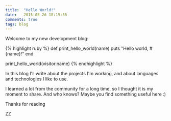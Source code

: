 ```yaml
---
title:  "Hello World!"
date:   2015-05-26 18:15:55
comments: true
tags: blog
---
```


Welcome to my new development blog:

{% highlight ruby %}
def print_hello_world(name)
  puts "Hello world, #{name}!"
end

print_hello_world(visitor.name)
{% endhighlight %}



In this blog I'll write about the projects I'm working, and about languages and technologies I like to use.

I learned a lot from the community for a long time, so I thought it is my moment to share. And who knows? Maybe you find something useful here :)

Thanks for reading

ZZ
